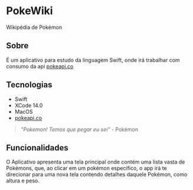 # PokeWiki
Wikipédia de Pokémon

## Sobre
É um aplicativo para estudo da linguagem Swift, onde irá trabalhar com consumo da api [pokeapi.co](https://pokeapi.co/)

## Tecnologias
* Swift
* XCode 14.0
* MacOS
* [pokeapi.co](https://pokeapi.co/)

> *"Pokemon! Temos que pegar eu sei"* - Pokémon

## Funcionalidades
O Aplicativo apresenta uma tela principal onde contém uma lista vasta de Pokémons, que, ao clicar em um pokémon específico, o app irá te direcionar para uma nova tela contendo detalhes daquele Pokémon, como altura e peso.

